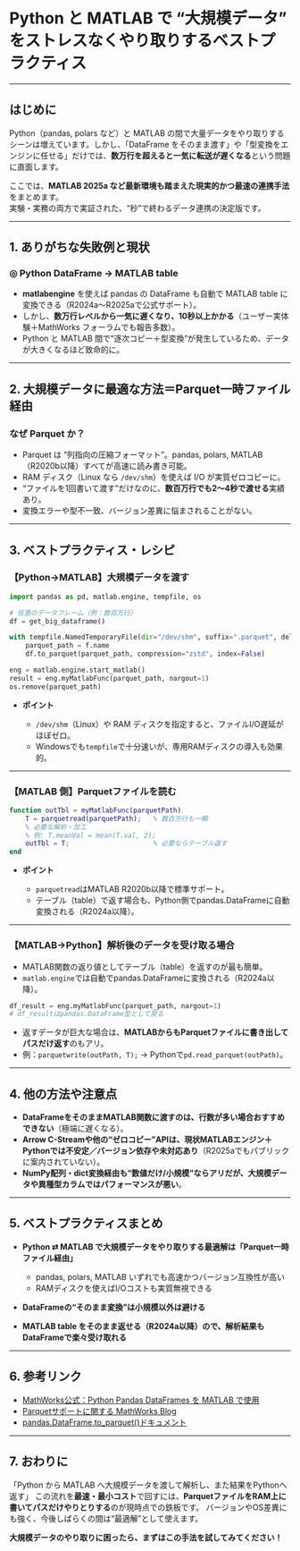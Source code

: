 # Python と MATLAB で “大規模データ” をストレスなくやり取りするベストプラクティス

---

## はじめに

Python（pandas, polars など）と MATLAB の間で大量データをやり取りするシーンは増えています。しかし、「DataFrame をそのまま渡す」や「型変換をエンジンに任せる」だけでは、**数万行を超えると一気に転送が遅くなる**という問題に直面します。

ここでは、**MATLAB 2025a など最新環境も踏まえた現実的かつ最速の連携手法**をまとめます。  
実験・実務の両方で実証された、“秒”で終わるデータ連携の決定版です。

---

## 1. ありがちな失敗例と現状

### ◎ Python DataFrame → MATLAB table
- **matlabengine** を使えば pandas の DataFrame も自動で MATLAB table に変換できる（R2024a〜R2025aで公式サポート）。
- しかし、**数万行レベルから一気に遅くなり、10秒以上かかる**（ユーザー実体験＋MathWorks フォーラムでも報告多数）。
- Python と MATLAB 間で“逐次コピー＋型変換”が発生しているため、データが大きくなるほど致命的に。

---

## 2. 大規模データに最適な方法＝**Parquet一時ファイル経由**

### なぜ Parquet か？
- Parquet は “列指向の圧縮フォーマット”。pandas, polars, MATLAB（R2020b以降）すべてが高速に読み書き可能。
- RAM ディスク（Linux なら `/dev/shm`）を使えば I/O が実質ゼロコピーに。
- “ファイルを1回書いて渡す”だけなのに、**数百万行でも2〜4秒で渡せる**実績あり。
- 変換エラーや型不一致、バージョン差異に悩まされることがない。

---

## 3. ベストプラクティス・レシピ

### 【Python→MATLAB】大規模データを渡す

```python
import pandas as pd, matlab.engine, tempfile, os

# 任意のデータフレーム（例：数百万行）
df = get_big_dataframe()  

with tempfile.NamedTemporaryFile(dir="/dev/shm", suffix=".parquet", delete=False) as f:
    parquet_path = f.name
    df.to_parquet(parquet_path, compression="zstd", index=False)

eng = matlab.engine.start_matlab()
result = eng.myMatlabFunc(parquet_path, nargout=1)
os.remove(parquet_path)
````

* **ポイント**

  * `/dev/shm`（Linux）や RAM ディスクを指定すると、ファイルI/O遅延がほぼゼロ。
  * Windowsでも`tempfile`で十分速いが、専用RAMディスクの導入も効果的。

---

### 【MATLAB 側】Parquetファイルを読む

```matlab
function outTbl = myMatlabFunc(parquetPath)
    T = parquetread(parquetPath);   % 数百万行も一瞬
    % 必要な解析・加工
    % 例: T.meanVal = mean(T.val, 2);
    outTbl = T;                     % 必要ならテーブル返す
end
```

* **ポイント**

  * `parquetread`はMATLAB R2020b以降で標準サポート。
  * テーブル（table）で返す場合も、Python側でpandas.DataFrameに自動変換される（R2024a以降）。

---

### 【MATLAB→Python】解析後のデータを受け取る場合

* MATLAB関数の返り値としてテーブル（table）を返すのが最も簡単。
* `matlab.engine`では自動でpandas.DataFrameに変換される（R2024a以降）。

```python
df_result = eng.myMatlabFunc(parquet_path, nargout=1)
# df_resultはpandas.DataFrame型として戻る
```

* 返すデータが巨大な場合は、**MATLABからもParquetファイルに書き出してパスだけ返す**のもアリ。
* 例：`parquetwrite(outPath, T);` → Pythonで`pd.read_parquet(outPath)`。

---

## 4. 他の方法や注意点

* **DataFrameをそのままMATLAB関数に渡すのは、行数が多い場合おすすめできない**（極端に遅くなる）。
* **Arrow C-Streamや他の“ゼロコピー”APIは、現状MATLABエンジン＋Pythonでは不安定／バージョン依存や未対応あり**（R2025aでもパブリックに案内されていない）。
* **NumPy配列・dict変換経由も“数値だけ/小規模”ならアリだが、大規模データや異種型カラムではパフォーマンスが悪い**。

---

## 5. ベストプラクティスまとめ

* **Python ⇄ MATLAB で大規模データをやり取りする最適解は「Parquet一時ファイル経由」**

  * pandas, polars, MATLAB いずれでも高速かつバージョン互換性が高い
  * RAMディスクを使えばI/Oコストも実質無視できる
* **DataFrameの“そのまま変換”は小規模以外は避ける**
* **MATLAB table をそのまま返せる（R2024a以降）ので、解析結果もDataFrameで楽々受け取れる**

---

## 6. 参考リンク

* [MathWorks公式：Python Pandas DataFrames を MATLAB で使用](https://jp.mathworks.com/help/matlab/matlab_external/python-pandas-dataframes.html)
* [Parquetサポートに関する MathWorks Blog](https://blogs.mathworks.com/matlab/2023/05/05/working-efficiently-with-data-parquet-files-and-the-needle-in-a-haystack-problem/)
* [pandas.DataFrame.to\_parquet()ドキュメント](https://pandas.pydata.org/docs/reference/api/pandas.DataFrame.to_parquet.html)

---

## 7. おわりに

「Python から MATLAB へ大規模データを渡して解析し、また結果をPythonへ返す」
この流れを**最速・最小コスト**で回すには、**ParquetファイルをRAM上に書いてパスだけやりとりする**のが現時点での鉄板です。
バージョンやOS差異にも強く、今後しばらくの間は“最適解”として使えます。

**大規模データのやり取りに困ったら、まずはこの手法を試してみてください！**
